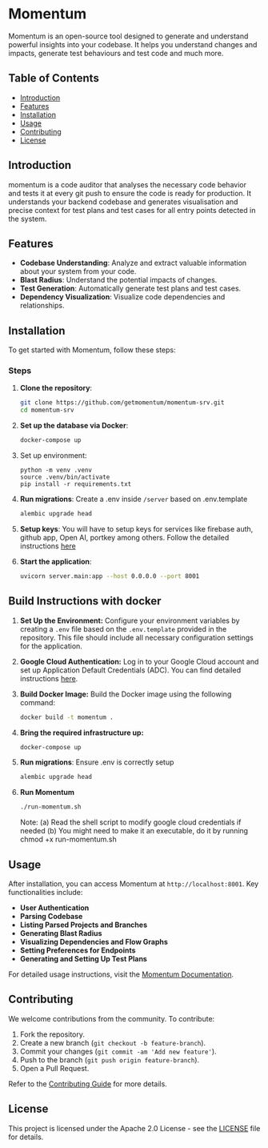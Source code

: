 # Momentum

Momentum is an open-source tool designed to generate and understand powerful insights into your codebase. It helps you understand changes and impacts, generate test behaviours and test code and much more. 

## Table of Contents

- [Introduction](#introduction)
- [Features](#features)
- [Installation](#installation)
- [Usage](#usage)
- [Contributing](#contributing)
- [License](#license)

## Introduction

momentum is a code auditor that analyses the necessary code behavior and tests it at every git push to ensure the code is ready for production.
It understands your backend codebase and generates visualisation and precise context for test plans and test cases for all entry points detected in the system.

## Features

- **Codebase Understanding**: Analyze and extract valuable information about your system from your code.
- **Blast Radius**: Understand the potential impacts of changes.
- **Test Generation**: Automatically generate test plans and test cases.
- **Dependency Visualization**: Visualize code dependencies and relationships.

## Installation

To get started with Momentum, follow these steps:

### Steps

1. **Clone the repository**:
    ```bash
    git clone https://github.com/getmomentum/momentum-srv.git
    cd momentum-srv
    ```

2. **Set up the database via Docker**:
    ```bash
    docker-compose up
    ```

3. Set up environment: 
   ```
   python -m venv .venv
   source .venv/bin/activate
   pip install -r requirements.txt
   ```
4. **Run migrations**:
   Create a .env inside `/server` based on .env.template
    ```bash
    alembic upgrade head
    ```

5. **Setup keys**: 
   You will have to setup keys for services like firebase auth, github app, Open AI, portkey among others. 
   Follow the detailed instructions [here](https://docs.momentum.sh/getting-started/installation/cloud-integrations)
   
6. **Start the application**:
    ```bash
    uvicorn server.main:app --host 0.0.0.0 --port 8001
    ```

## Build Instructions with docker

1. **Set Up the Environment:**
   Configure your environment variables by creating a `.env` file based on the `.env.template` provided in the repository. 
   This file should include all necessary configuration settings for the application.

2. **Google Cloud Authentication:**
   Log in to your Google Cloud account and set up Application Default Credentials (ADC). 
   You can find detailed instructions [here](https://cloud.google.com/docs/authentication/provide-credentials-adc#how-to).

3. **Build Docker Image:**
   Build the Docker image using the following command:
   ```bash
   docker build -t momentum .
   ```

4. **Bring the required infrastructure up:**
    ```bash
   docker-compose up
   ```
    
5. **Run migrations**:
   Ensure .env is correctly setup
    ```bash
    alembic upgrade head
    ```
    
6. **Run Momentum**
    ```bash
   ./run-momentum.sh
   ```
   Note: 
   (a) Read the shell script to modify google cloud credentials if needed
   (b) You might need to make it an executable, do it by running chmod +x run-momentum.sh

## Usage

After installation, you can access Momentum at `http://localhost:8001`. Key functionalities include:

- **User Authentication**
- **Parsing Codebase**
- **Listing Parsed Projects and Branches**
- **Generating Blast Radius**
- **Visualizing Dependencies and Flow Graphs**
- **Setting Preferences for Endpoints**
- **Generating and Setting Up Test Plans**


For detailed usage instructions, visit the [Momentum Documentation](https://docs.momentum.sh).

## Contributing

We welcome contributions from the community. To contribute:

1. Fork the repository.
2. Create a new branch (`git checkout -b feature-branch`).
3. Commit your changes (`git commit -am 'Add new feature'`).
4. Push to the branch (`git push origin feature-branch`).
5. Open a Pull Request.

Refer to the [Contributing Guide](https://docs.momentum.sh/introduction-to-momentum/contributing-to-momentum) for more details.

## License

This project is licensed under the Apache 2.0 License - see the [LICENSE](LICENSE) file for details.
